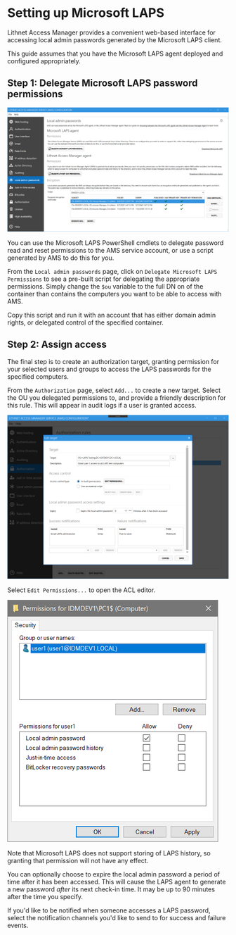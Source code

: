 # Setting up Microsoft LAPS

Lithnet Access Manager provides a convenient web-based interface for accessing local admin passwords generated by the Microsoft LAPS client.

This guide assumes that you have the Microsoft LAPS agent deployed and configured appropriately.

## Step 1: Delegate Microsoft LAPS password permissions

![!](../../.gitbook/assets/ui-page-localadminpasswords.png)

You can use the Microsoft LAPS PowerShell cmdlets to delegate password read and reset permissions to the AMS service account, or use a script generated by AMS to do this for you.

From the `Local admin passwords` page, click on `Delegate Microsoft LAPS Permissions` to see a pre-built script for delegating the appropriate permissions. Simply change the `$ou` variable to the full DN on of the container than contains the computers you want to be able to access with AMS.

Copy this script and run it with an account that has either domain admin rights, or delegated control of the specified container.

## Step 2: Assign access

The final step is to create an authorization target, granting permission for your selected users and groups to access the LAPS passwords for the specified computers.

From the `Authorization` page, select `Add...` to create a new target. Select the OU you delegated permissions to, and provide a friendly description for this rule. This will appear in audit logs if a user is granted access.

![!](../../.gitbook/assets/ui-page-authz-lapstarget.png)

Select `Edit Permissions...` to open the ACL editor.

![!](../../.gitbook/assets/ui-page-authz-editsecurity-laps.png)

Note that Microsoft LAPS does not support storing of LAPS history, so granting that permission will not have any effect.

You can optionally choose to expire the local admin password a period of time after it has been accessed. This will cause the LAPS agent to generate a new password _after_ its next check-in time. It may be up to 90 minutes after the time you specify.

If you'd like to be notified when someone accesses a LAPS password, select the notification channels you'd like to send to for success and failure events.
